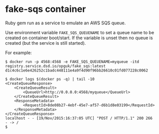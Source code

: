 # fake-sqs container

Ruby gem run as a service to emulate an AWS SQS queue.

Use environment variable `FAKE_SQS_QUEUENAME` to set a queue name to be created on container boot/start. If the variable is unset then
no queue is created (but the service is still started).

For example:

```
$ docker run -p 4568:4568 -e FAKE_SQS_QUEUENAME=myqueue -itd registry.service.dsd.io/opguk/fake_sqs:latest
d1c4c6c1e6e426252c1badc448111e4a9f4d90f96bb26610c01fd077228c0062

$ docker logs $(docker ps -q) | tail -10
<CreateQueueResponse>
    <CreateQueueResult>
        <QueueUrl>http://0.0.0.0:4568/myqueue</QueueUrl>
    </CreateQueueResult>
    <ResponseMetadata>
        <RequestId>8de08b27-4ebf-45e7-af57-d6b1d8e03199</RequestId>
    </ResponseMetadata>
</CreateQueueResponse>
localhost - - [19/Nov/2015:16:37:05 UTC] "POST / HTTP/1.1" 200 266
- -> /
$
```
